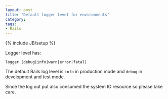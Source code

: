 ```yaml
---
layout: post
title: "Default logger level for environments"
category: 
tags:
- Rails
---
```

{% include JB/setup %}

Logger level has:

`logger.(debug|info|warn|error|fatal)`

The default Rails log level is `info` in production mode and `debug` in development and test mode.

Since the log out put also consumed the system IO resource so please take care.